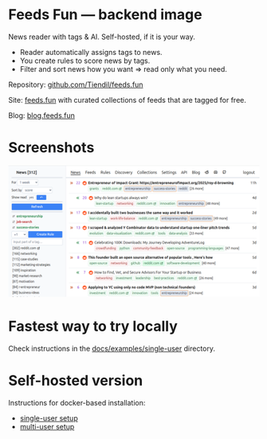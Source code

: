 <!-- we use absolute path, since GitHub action does not work with relative paths -->
<!-- => This readme can not be used as README.md -->

# Feeds Fun — backend image

News reader with tags & AI. Self-hosted, if it is your way.

- Reader automatically assigns tags to news.
- You create rules to score news by tags.
- Filter and sort news how you want ⇒ read only what you need.

Repository: [github.com/Tiendil/feeds.fun](https://github.com/Tiendil/feeds.fun)

Site: [feeds.fun](https://feeds.fun) with curated collections of feeds that are tagged for free.

Blog: [blog.feeds.fun](https://blog.feeds.fun)

# Screenshots

![News filtering](docs/images/news-filtering-example.png)

# Fastest way to try locally

Check instructions in the [docs/examples/single-user](docs/examples/single-user) directory.

# Self-hosted version

Instructions for docker-based installation:

- [single-user setup](docs/examples/single-user)
- [multi-user setup](docs/examples/multi-user)
